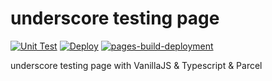 # underscore testing page

[![Unit Test](https://github.com/eunchurn/underscore-page/actions/workflows/unit-test.yml/badge.svg)](https://github.com/eunchurn/underscore-page/actions/workflows/unit-test.yml) [![Deploy](https://github.com/eunchurn/underscore-page/actions/workflows/deployment.yml/badge.svg)](https://github.com/eunchurn/underscore-page/actions/workflows/deployment.yml) [![pages-build-deployment](https://github.com/eunchurn/underscore-page/actions/workflows/pages/pages-build-deployment/badge.svg)](https://github.com/eunchurn/underscore-page/actions/workflows/pages/pages-build-deployment)

underscore testing page with VanillaJS &amp; Typescript &amp; Parcel
